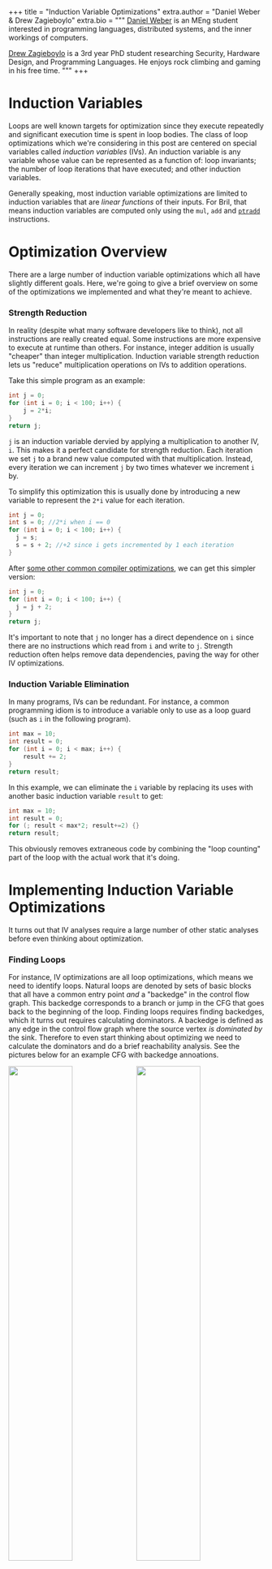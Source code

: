 +++
title = "Induction Variable Optimizations"
extra.author = "Daniel Weber & Drew Zagieboylo"
extra.bio = """
  [Daniel Weber](https://github.com/Dan12) is an MEng student interested in programming languages, distributed systems, and the inner workings of computers.

  [Drew Zagieboylo](https://www.cs.cornell.edu/~dzag/) is a 3rd year PhD student researching Security, Hardware Design, and Programming Languages. He enjoys rock climbing and gaming in his free time.
"""
+++

# Induction Variables

Loops are well known targets for optimization since they execute repeatedly
and significant execution time is spent in loop bodies.
The class of loop optimizations which we're considering in this post
are centered on special variables called _induction variables_ (IVs).
An induction variable is any variable whose value can be represented as a function of:
loop invariants; the number of loop iterations that have executed; and other induction variables.

Generally speaking, most induction variable optimizations are limited to
induction variables that are *linear functions* of their inputs.
For Bril, that means induction variables are computed only using
the `mul`, `add` and [`ptradd`](../manually-managed-memory) instructions.

# Optimization Overview

There are a large number of induction variable optimizations
which all have slightly different goals. Here, we're going
to give a brief overview on some of the optimizations we
implemented and what they're meant to achieve.

### Strength Reduction

In reality (despite what many software developers like to think),
not all instructions are really created equal. Some instructions
are more expensive to execute at runtime than others. For instance,
integer addition is usually "cheaper" than integer multiplication.
Induction variable strength reduction lets us "reduce" multiplication
operations on IVs to addition operations.

Take this simple program as an example:
```C
int j = 0;
for (int i = 0; i < 100; i++) {
    j = 2*i;
}
return j;
```

`j` is an induction variable dervied by applying a multiplication
to another IV, `i`. This makes it a perfect candidate for strength
reduction. Each iteration we set `j` to a brand new value
computed with that multiplication. Instead, every iteration we can increment `j`
by two times whatever we increment `i` by.

To simplify this optimization this is usually done by introducing a new variable
to represent the `2*i` value for each iteration.
```C
int j = 0;
int s = 0; //2*i when i == 0
for (int i = 0; i < 100; i++) {
  j = s;
  s = s + 2; //+2 since i gets incremented by 1 each iteration
}
```
After [some other common compiler optimizations](https://en.wikipedia.org/wiki/Copy_propagation),
we can get this simpler version:
```C
int j = 0;
for (int i = 0; i < 100; i++) {
  j = j + 2;
}
return j;
```

It's important to note that `j` no longer has a direct dependence on `i`
since there are no instructions which read from `i` and write to `j`.
Strength reduction often helps remove data dependencies, paving
the way for other IV optimizations.

### Induction Variable Elimination

In many programs, IVs can be redundant.
For instance, a common programming idiom is to introduce
a variable only to use as a loop guard (such as `i` in the following program).
```C
int max = 10;
int result = 0;
for (int i = 0; i < max; i++) {
    result += 2;
}
return result;
```
In this example, we can eliminate the `i` variable
by replacing its uses with another basic induction variable `result` to get:
```C
int max = 10;
int result = 0;
for (; result < max*2; result+=2) {}
return result;
```
This obviously removes extraneous code by combining the "loop counting"
part of the loop with the actual work that it's doing.

# Implementing Induction Variable Optimizations

It turns out that IV analyses require a large number 
of other static analyses before even thinking about optimization.

### Finding Loops

For instance, IV optimizations are all loop optimizations, which
means we need to identify loops. Natural loops are denoted by sets
of basic blocks that all have a common entry point *and* a "backedge"
in the control flow graph. This backedge corresponds to a branch or
jump in the CFG that goes back to the beginning of the loop.
Finding loops requires finding backedges, which it turns out
requires calculating dominators. A backedge is defined as
any edge in the control flow graph where the source vertex
_is dominated by_ the sink. Therefore to even start thinking about
optimizing we need to calculate the dominators and do a brief
reachability analysis. See the pictures below for an example CFG
with backedge annoations.

<img src="cfg.png" style="width:50%"/><img src="dom.png" style="width:50%"/>
On the left hand side we have the control flow graph where its only backedge
is represented as a dashed line. The right hand side picture shows all of the
dominators; each red line can be read as "is dominated by". As you can see,
the only edge in the CFG which is the reverse of an edge in the dominator graph
is the backedge from `body` to `loop`.

There are some other subtleties here with nested loops or two loops which happen
to have the same entry block. We elide these into single loops to avoid
incorrectly re-writing induction variables while only looking at one loop at a time.
This approximation of loop structure prevents our analysis from finding some
optimization opportunities but preserves correctness.

### Identifying Induction Variables

Once we find loops, then we need to figure out which variables exactly *are*
induction variables. We divide IVs into two categories: _basic_ induction variables;
and _derived_ induction variables. The most common examples of IVs are the
loop variables that are only used for loop tests (say `i` in the following code):
```C
for (int i = 0; i < 100; i++) {
  A[i] = 0;
}
```
However, basic IVs are more generally defined:
> A basic induction variable, X, is a variable whose only
>  updates within the loop are of the form X = X + _c_, where
>  _c_ is loop-invariant.

In Bril, _c_ is always a variable (as opposed to an inlined constant) so we need to do some sort
of analysis to determine if instruction operands are loop-invariant.
We use a [reaching definition](https://en.wikipedia.org/wiki/Reaching_definition)
analysis to find such variables. We consider any variable to be loop-invariant
if: 1) all of its definitions which reach the loop entrance originate outside
the loop; or 2) it has only one reaching definition which is a `const` expression.

In our implementation we only identify a subset of basic IVs, specifically those
that are updated precisely once inside the loop. We did this for simplicity,
since it greatly reduces the complexity of future IV optimizations.
An elegant way to deal with this complexity would be to run IV optimizations on
[SSA](https://en.wikipedia.org/wiki/Static_single_assignment_form) code,
since all variables have only one definition.

In addition to basic IVs, derived IVs are also eligible for optimization.
A derived IV is:
> A variable with exactly _one_ definition inside the loop whose value is
> a linear function of loop-invariants and a basic IV.

There are several methods for finding _derived_ IVs, the most
general one being a dataflow analysis. We decided to implement a simpler
but probably less efficient and less complete
approach that just involved scanning all of the
definitions in the loop and collecting a set of definitions which satisfy
the above constraints.

In Bril, in particular, our algorithm can be 
_very_ approximate. Since each definition can only implement
one operation, there may be derived IVs which are comprised of multiple
Bril defintions. For example, in Bril, `x = 3*i + 4` looks like:
```C
x:int = mul i three; //three has been defined as const 3
x:int = add x four;  //four has been defined as const 4
```
Our code doesn't consider `x` an induction variable because
of our very approximate heuristic: "`x` is updated twice in the
loop, so it may not be an IV".

### Induction Variable Representation

In most compilers, induction variables have a standard representation,
which we also adopt. Every induction variable is symboliclly stored
as a tuple of the form `(i, a, b)` where `i` is a _base IV_.
You can read this as `induction variable x = ai + b`; a neat consequence
of this representation is that base induction variables are all of the form `(i, 1, 0)`
since `i = i*1 + 0`. In our compiler, `a` and `b` can be the name of any loop-invariant variable.
This representation is easy to serialize into a sequence of Bril instructions.

### Liveness

Since induction variable elmination is meant to delete unnecessary
variable assigments, we need to be truly sure that those induction variables
are not used outside of the loop's scope (or ensure that we update its final
output value at the end of the loop).
We use a [liveness dataflow analysis](https://en.wikipedia.org/wiki/Live_variable_analysis)
to compute all of the "live-ins" and "live-outs" of every basic block.

Unfortunately, this isn't enough for eliminating "useless" induction variables.
Consider the following Bril-esque C program:
```C
int max = 10;
int result = 0;
int i = 0;
LOOP:
  if (result < max*2) //live-ins = [result, i, max]
    goto BODY;
  else 
    goto END; //live-outs = [result, i]
BODY:
  result = result + 2; //live-ins = [result, i]
  i = i + 1;
  goto LOOP; //live-outs = [result, i]
END: // live-ins = [result]
return result;
```
Even though `i` is used only to update itself,
a standard liveness analysis says that `i` must be both a live-out and a live-in
for all of the loop blocks. This prevents local dead code analyses from removing the useless update: `i = i + 1`.

Instead of local liveness, we need to consider the live-outs _of the entire loop_.
Therefore, when considering the liveness of IVs that we're trying to eliminate,
we don't check the live-outs of any one basic block.
Instead, we union all of the live-ins of the
loop's successors. If `i` is not in that set of variables, we know that no code
which executes after the loop will use `i` and we can safely delete it.

In the example above, the only successor to the loop is the `END` block
and therefore the only live-out of the loop is `result`.


### Strength Reduction Implementation

Strength reduction targets _derived_ IVs, specifically.
Our implementation attempts to apply this optimization to
all derived IVs in the program. Since strength reduction can
increase the total dynamic instruction count (in some cases)
and code size (in all cases) you might imagine 
using some heuristic to decide when to apply this optimization.

Otherwise, our implementation is very standard and follows this
algorithm to optimize _derived_ IV `x = (i, a, b)`:
 1) Before the beginning of the loop, create a fresh variable `f` and
    initialize it to `f = a*i + b`
 2) Replace the one assignment to `x` in the loop with `x = f`
 3) Immediately following the update to `i`, insert the update `f = f + a`

Again our implementation is somewhat naive and inserts a number of `id`
and other instructions which can be eliminated by copy propagation.
Step (3) from the above algorithm is simplified since we ensure that
basic induction variables are updated only once in the loop. If we were to
allow multiple updates to `i` we'd need to follow the correct update to `i`.

### Basic induction variable elimination

Basic induction variable elimination was done in 2 passes. First, a derived induction variable was chosen to replace the basic induction variable. We could have used some kind of heuristic both for deciding wether or not to replace the basic induction variable and which derived induction variable to replace it with. For simplicity, we decided to replace a basic induction variable with the first derived induction variable of its family that we found. After performing strength reduction on the derived induction variable, we went through and replaced all of the comparisons involving the basic induction variable and a loop invariant variable with an equivalent comparison of the derived induction variable and a linear function of the loop invariant variable.

For example, this C code:
```C
if (i < n) {
  ...
}
```
Gets translated into
```C
if (k < 3*n + 5) {
  ...
}
```
If `k` is an induction variable of the form `<i,3,5>`.

This transformation potentially means that the only time `i` is read in the loop is when it is used to update itself. In other words, after doing the comparison replacement, the only expression involving `i` in the loop might be `i = i + 1`. If this is the case, we can remove this assignment. There is one subtlety to consider before doing this: we have to make sure that `i` is not live on exit from the loop. Note that this is different from `i` not being in the live out set of a loop block.

Once we have done this, we have successfully removed all traces of `i` from the loop. `i` might still be used to initialize some of the strength reduction variables in the beginning of the loop. However, if `i` is initialized to `0`, this can usually be eliminated with a round of constant propagation.

# Evaluating our Optimizations

In order to evaluate our optimization, we modified the `brili` Bril interpreter to also optionally output information about the total number of instructions executed and how many instructions of each type were executed. This gave us a good idea of dynamic instruction count and the distribution of that dynamic instruction count. This is not indicative of real world performance gains. In particular, while being interpreted, it is unlikely that strength reduction will give a significant (if any) real time speedup of an interpreted program. Furthermore, if the Bril that we generate was compiled using something like LLVM, different processors may have different costs for adds and multiplies, which may render strength reduction less useful. Nevertheless, these measurements are a good indication that our pass is doing what it is supposed to (reducing the number of typically expensive operations) and reducing the dynamic instruction count in some cases.

In order to get some measurements for our optimization, we created a test suite of several different types of programs. On type of program is a "sanity check" program, which is a small program that we could run our optimization on as a sanity check to make sure we were doing things correctly. The other type of program is a "real world" program, which is supposed to represent a real world task in order to see what kind of performance improvements we can get on more realistic programs.

Here are the results

| Program  |  # insns before op | insn counts before op | # insns before op | insn counts before op |
|:-:|:-:|:-:|:-:|:-:|
| array  | 113  | const: 4, mul: 17, load: 2, lt: 9, free: 2, br: 9, ptradd: 16, alloc: 2, id: 2, print: 2, jmp: 8, add: 24, store: 16  |  136 | const: 4, mul: 5, load: 2, lt: 9, free: 2, br: 9, ptradd: 16, alloc: 2, id: 18, print: 2, jmp: 10, store: 16, ret: 1, add: 40 |
| fib | 642 | const: 5, load: 97, lt: 49, free: 1, br: 49, ptradd: 146, alloc: 1, print: 1, jmp: 48, store: 50, ret: 1, add: 194 | 700 | const: 5, mul: 4, load: 97, free: 1, br: 49, ptradd: 150, alloc: 1, ptrlt: 49, id: 144, print: 1, jmp: 50, store: 50, ret: 1, add: 98 |
| induct | 95 | const: 3, load: 2, lt: 9, free: 2, br: 9, ptradd: 16, alloc: 2, id: 2, print: 2, jmp: 8, add: 24, store: 16 | 118 | const: 3, mul: 2, load: 2, lt: 9, free: 2, br: 9, ptradd: 18, alloc: 2, id: 18, print: 2, jmp: 10, store: 16, ret: 1, add: 24 |
| mat_mul_8 | 10828 | const: 271, mul: 2048, load: 1537, lt: 657, free: 3, br: 657, ptradd: 1728, alloc: 3, id: 3, print: 1, jmp: 584, add: 2632, store: 704 | 11076 | const: 271, mul: 541, load: 1537, lt: 657, free: 3, br: 657, ptradd: 1728, alloc: 3, id: 1539, print: 1, jmp: 730, store: 704, ret: 1, add: 2704 |
| strength  | 187  | add: 60, const: 4, mul: 30, lt: 31, br: 31, print: 1, jmp: 30  |  193 |  const: 4, mul: 3, lt: 31, br: 31, id: 30, print: 1, jmp: 32, ret: 1, add: 60 |